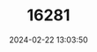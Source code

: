 ---
title: "16281"
category: "Partula suturalis"
draft: false
date: 2024-02-22 13:03:50
languages:
  English: ["Moorean Viviparous Tree Snail", "Polynesian Tree Snail", "Sutural Partula"]
  Tahitian: ["Areho"]
---